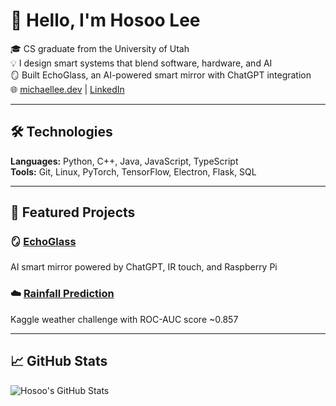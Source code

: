 # 👋 Hello, I'm Hosoo Lee

🎓 CS graduate from the University of Utah  
💡 I design smart systems that blend software, hardware, and AI  
🪞 Built EchoGlass, an AI-powered smart mirror with ChatGPT integration  
🌐 [michaellee.dev](https://michaellee.dev) | [LinkedIn](https://linkedin.com/in/hosoo)

---

## 🛠️ Technologies
**Languages:** Python, C++, Java, JavaScript, TypeScript  
**Tools:** Git, Linux, PyTorch, TensorFlow, Electron, Flask, SQL  

---

## 📌 Featured Projects

### 🪞 [EchoGlass](https://echoglass.vercel.app/)
AI smart mirror powered by ChatGPT, IR touch, and Raspberry Pi

### ☁️ [Rainfall Prediction](https://github.com/michaelhlee00/kaggle-rainfall-prediction)
Kaggle weather challenge with ROC-AUC score ~0.857

---

## 📈 GitHub Stats
![Hosoo's GitHub Stats](https://github-readme-stats.vercel.app/api?username=michaelhlee00&show_icons=true&theme=tokyonight)
